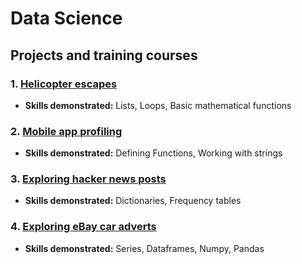 # Data Science
## Projects and training courses

### 1. [Helicopter escapes](https://github.com/srapsons/data-science/blob/caa14121b55a3bf5da07f397eb838603ecfd3b37/Helicopter%20escapes.ipynb)
- **Skills demonstrated:** Lists, Loops, Basic mathematical functions
### 2. [Mobile app profiling](https://github.com/srapsons/data-science/blob/2d53ec8fb8636e5070633dc163ffdecc70da3ea7/Mobile%20app%20profiling.ipynb)
- **Skills demonstrated:** Defining Functions, Working with strings
### 3. [Exploring hacker news posts](https://github.com/srapsons/data-science/blob/2d53ec8fb8636e5070633dc163ffdecc70da3ea7/Exploring%20Hacker%20News%20posts.ipynb)
- **Skills demonstrated:** Dictionaries, Frequency tables
### 4. [Exploring eBay car adverts](https://github.com/srapsons/data-science/blob/2d53ec8fb8636e5070633dc163ffdecc70da3ea7/Exploring%20Car%20Ads%20on%20eBay.ipynb)
- **Skills demonstrated:** Series, Dataframes, Numpy, Pandas

